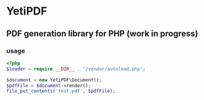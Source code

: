 # YetiPDF
## PDF generation library for PHP (work in progress)

### usage

```PHP
<?php
$loader = require __DIR__ . '/vendor/autoload.php';

$document = new YetiPDF\Document();
$pdfFile = $document->render();
file_put_contents('test.pdf', $pdfFile);
```
